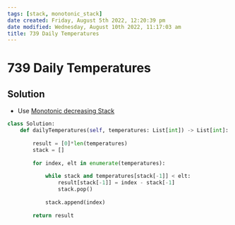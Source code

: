 ```yaml
---
tags: [stack, monotonic_stack]
date created: Friday, August 5th 2022, 12:20:39 pm
date modified: Wednesday, August 10th 2022, 11:17:03 am
title: 739 Daily Temperatures
---
```


# 739 Daily Temperatures

## Solution

- Use [Monotonic decreasing Stack](Algo/Fundamental%20Algorithms/Linked%20List/Monotonic%20decreasing%20Stack.md)

```python
class Solution:
    def dailyTemperatures(self, temperatures: List[int]) -> List[int]:
        
        result = [0]*len(temperatures)
        stack = []
        
        for index, elt in enumerate(temperatures):
            
            while stack and temperatures[stack[-1]] < elt:
                result[stack[-1]] = index - stack[-1]
                stack.pop()
            
            stack.append(index)
        
        return result
```
